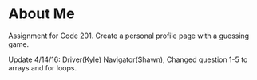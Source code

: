 # About Me
Assignment for Code 201. Create a personal profile page with a guessing game.

Update 4/14/16: Driver(Kyle) Navigator(Shawn), Changed question 1-5 to arrays and for loops.
